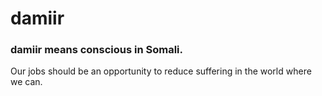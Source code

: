 # damiir

### damiir means conscious in Somali.

Our jobs should be an opportunity to reduce suffering in the world where we can.
